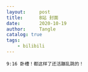 ```yaml
---
layout:     post
title:      B站 封面
date:       2020-10-19
author:     Tangle
catalog: true
tags:
    - bilibili
---
```


```
9:16 卧槽！都这样了还活蹦乱跳的！
```
